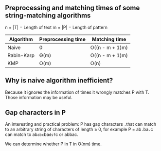 ## Preprocessing and matching times of some string-matching algorithms

n = |T| = Length of text
m = |P| = Length of pattern

|Algorithm|Preprocessing time|Matching time|
|-|-|-|
|Naive|0|O((n - m + 1)m)|
|Rabin-Karp|Θ(m)|O((n - m + 1)m)|
|KMP|O(m)|O(n)|

## Why is naive algorithm inefficient?

Because it ignores the information of times it wrongly matches P with T. Those information may be useful.

## Gap characters in P

An interesting and practical problem: P has gap characters `.`that can match to an arbitrary string of characters of length ≥ 0, for example P = ab`.`ba`.`c can match to ab`abc`ba`dsf`c or abbac.

We can determine whether P in T in O(nm) time.